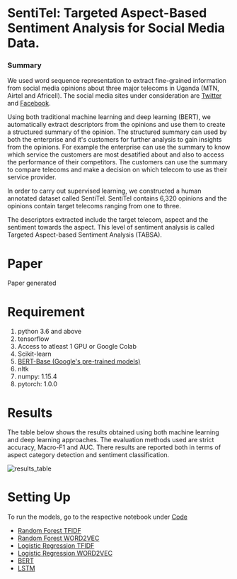 SentiTel: Targeted Aspect-Based Sentiment Analysis for Social Media Data.
================
### Summary
We used word sequence representation to extract fine-grained information from social media opinions about three major telecoms in Uganda (MTN, Airtel and Africell). The social media sites under consideration are [Twitter](https://twitter.com/) and [Facebook](https://web.facebook.com/).

Using both traditional machine learning and deep learning (BERT), we automatically extract descriptors from the opinions and use them to create a structured summary of the opinion. The structured summary can used by both the enterprise and it's customers for further analysis to gain insights from the opinions. For example the enterprise can use the summary to know which service the customers are most desatified about and also to access the performance of their competitors. The customers can use the summary to compare telecoms and make a decision on which telecom to use as their service provider.

In order to carry out supervised learning, we constructed a human annotated dataset called SentiTel. SentiTel contains 6,320 opinions and the opinions contain target telecoms ranging from one to three.

The descriptors extracted include the target telecom, aspect and the sentiment towards the aspect. This level of sentiment analysis is called Targeted Aspect-based Sentiment Analysis (TABSA). 


Paper
================
Paper generated 

Requirement
=================
1. python 3.6 and above
2. tensorflow
3. Access to atleast 1 GPU or Google Colab
4. Scikit-learn
5.  [BERT-Base (Google's pre-trained models)](https://github.com/google-research/bert)
6. nltk
7. numpy: 1.15.4
8. pytorch: 1.0.0

Results
=================
The table below shows the results obtained using both machine learning and deep learning approaches. The evaluation methods used are strict accuracy, Macro-F1 and AUC. There results are reported both in terms of aspect category detection and sentiment classification.

![results_table](https://user-images.githubusercontent.com/43681553/73733163-80ab0680-474c-11ea-9dee-1e596b03236d.png)



Setting Up
=================
To run the models, go to the respective notebook under [Code](https://github.com/davidkabiito/Sentitel/tree/master/Code)


* [Random Forest TFIDF](https://github.com/davidkabiito/Sentitel/blob/master/Code/random_forest/tfidf/T-ABSA_random_forest_tfidf_model.ipynb)
* [Random Forest WORD2VEC](https://github.com/davidkabiito/Sentitel/blob/master/Code/random_forest/word2vec/T-ABSA_random_forest_word2vec_model.ipynb)
* [Logistic Regression TFIDF](https://github.com/davidkabiito/Sentitel/blob/master/Code/LR/tfidf/T-ABSA_LR_tfidf_model.ipynb)
* [Logistic Regression WORD2VEC](https://github.com/davidkabiito/Sentitel/blob/master/Code/LR/word2vec/T-ABSA_LR_word2vec_model.ipynb)
* [BERT](https://github.com/davidkabiito/Sentitel/blob/master/Code/BERT/BERT_SentiTel.ipynb)
* [LSTM](https://github.com/davidkabiito/Sentitel/blob/master/Code/LSTM/readme.md)



